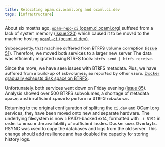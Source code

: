 ```yaml
---
title: Relocating opam.ci.ocaml.org and ocaml.ci.dev
tags: [infrastructure]
---
```


About six months ago, [`opam-repo-ci` (opam.ci.ocaml.org)](https://opam.ci.ocaml.org) suffered from a lack of system memory ([issue 220](https://github.com/ocurrent/opam-repo-ci/issues/220)) which caused it to be moved to the machine hosting [`ocaml-ci` (ocaml.ci.dev)](https://ocaml.ci.dev).

Subsequently, that machine suffered from BTRFS volume corruption ([issue 51](https://github.com/ocaml/infrastructure/issues/51)). Therefore, we moved both services to a larger new server. The data was efficiently migrated using BTRFS tools: `btrfs send | btrfs receive`.

Since the move, we have seen issues with BTRFS metadata. Plus, we have suffered from a build-up of subvolumes, as reported by other users: [Docker gradually exhausts disk space on BTRFS](https://github.com/moby/moby/issues/27653).

Unfortunately, both services went down on Friday evening ([issue 85](https://github.com/ocaml/infrastructure/issues/85)). Analysis showed over 500 BTRFS subvolumes, a shortage of metadata space, and insufficient space to perform a BTRFS _rebalance_.

Returning to the original configuration of splitting the `ci.dev` and OCaml.org services, they have been moved onto new and separate hardware. The underlying filesystem is now a RAID1-backed ext4, formatted with `-i 8192` in order to ensure the availability of sufficient inodes. Docker uses Overlayfs. RSYNC was used to copy the databases and logs from the old server. This change should add resilience and has doubled the capacity for storing history logs.

